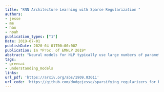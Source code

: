```yaml
---
title: "RNN Architecture Learning with Sparse Regularization "
authors:
- jesse
- me
- hao
- noah
publication_types: ["1"]
Date: 2019-07-01
publishDate: 2020-04-01T00:00:00Z
publication: In *Proc. of EMNLP 2019*
abstract: "Neural models for NLP typically use large numbers of parameters to reach state-of-the- art performance, which can lead to excessive memory usage and increased runtime. We present a structure learning method for learning sparse, parameter-efficient NLP models. Our method applies group lasso to rational RNNs (Peng et al., 2018), a family of models that is closely connected to weighted finite-state automata (WFSAs). We take advantage of rational RNNs’ natural grouping of the weights, so the group lasso penalty directly removes WFSA states, substantially reducing the number of parameters in the model. Our experiments on a number of sentiment analysis datasets, using both GloVe and BERT embeddings, show that our approach learns neural structures which have fewer parameters without sacrificing performance relative to parameter-rich baselines. Our method also highlights the interpretable properties of rational RNNs. We show that sparsifying such models makes them easier to visualize, and we present models that rely exclusively on as few as three WFSAs after pruning more than 90% of the weights. We publicly release our code."
tags:
- greenai
- understanding_models 
links:
url_pdf: 'https://arxiv.org/abs/1909.03011'
url_code: 'https://github.com/dodgejesse/sparsifying_regularizers_for_RRNNs'
---
```

